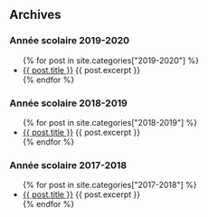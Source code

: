 ## Archives

### Année scolaire 2019-2020
<ul>
{% for post in site.categories["2019-2020"] %}
<li>
  <a href="{{ post.url }}">{{ post.title }}</a>
  {{ post.excerpt }}
</li>
{% endfor %}
</ul>

### Année scolaire 2018-2019
<ul>
{% for post in site.categories["2018-2019"] %}
<li>
  <a href="{{ post.url }}">{{ post.title }}</a>
  {{ post.excerpt }}
</li>
{% endfor %}
</ul>

### Année scolaire 2017-2018
<ul>
{% for post in site.categories["2017-2018"] %}
<li>
  <a href="{{ post.url }}">{{ post.title }}</a>
  {{ post.excerpt }}
</li>
{% endfor %}
</ul>
